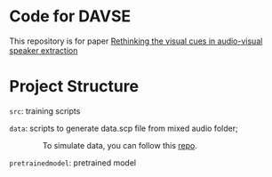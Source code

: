 # Code for DAVSE 

This repository is for paper [Rethinking the visual cues in audio-visual speaker extraction]()

# Project Structure 

`src`: training scripts 

`data`: scripts to generate data.scp file from mixed audio folder; 

&emsp;&emsp;&emsp;&emsp; To simulate data, you can follow this [repo](https://github.com/mrjunjieli/LRS3_for_AVSS).

`pretrainedmodel`: pretrained model